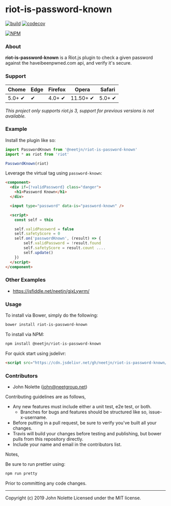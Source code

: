 # riot-is-password-known

[![build](https://travis-ci.org/neetjn/riot-is-password-known.svg?branch=master)](https://travis-ci.org/neetjn/riot-is-password-known/)
[![codecov](https://codecov.io/gh/neetjn/riot-is-password-known/branch/master/graph/badge.svg)](https://codecov.io/gh/neetjn/riot-is-password-known)

[![NPM](https://nodei.co/npm/@neetjn/riot-is-password-known.png)](https://nodei.co/npm/@neetjn/riot-is-password-known/)

### About

**riot-is-password-known** is a Riot.js plugin to check a given password against the haveibeenpwned.com api, and verify it's secure.

### Support

| Chome  | Edge | Firefox | Opera    | Safari |
|--------|------|---------|----------|--------|
| 5.0+ ✔ |  ✔   | 4.0+ ✔  | 11.50+ ✔ | 5.0+ ✔ |

*This project only supports riot.js 3, support for previous versions is not available.*

### Example

Install the plugin like so:

```js
import PasswordKnown from '@neetjn/riot-is-password-known'
import * as riot from 'riot'

PasswordKnown(riot)
```

Leverage the virtual tag using `password-known`:

```html
<component>
  <div if={!validPassword} class="danger">
    <h1>Password Known</h1>
  </div>

  <input type="password" data-is="password-known" />

  <script>
    const self = this

    self.validPassword = false
    self.safetyScore = 0
    self.on('passwordKnown', (result) => {
        self.validPassword = !result.found
        self.safetyScore = result.count ....
        self.update()
    })
  </script>
</component>
```

### Other Examples

* https://jsfiddle.net/neetjn/gjxLywrm/  

### Usage

To install via Bower, simply do the following:

```bash
bower install riot-is-password-known
```

To install via NPM:

```bash
npm install @neetjn/riot-is-password-known
```

For quick start using jsdelivr:

```html
<script src="https://cdn.jsdelivr.net/gh/neetjn/riot-is-password-known/dist/riot-is-password-known.browser.js"></script>
```

### Contributors

* John Nolette (john@neetgroup.net)

Contributing guidelines are as follows,

* Any new features must include either a unit test, e2e test, or both.
    * Branches for bugs and features should be structured like so, issue-x-username.
* Before putting in a pull request, be sure to verify you've built all your changes.
* Travis will build your changes before testing and publishing, but bower pulls from this repository directly.
* Include your name and email in the contributors list.

Notes,

Be sure to run prettier using:
```sh
npm run pretty
```
Prior to committing any code changes.

---

Copyright (c) 2019 John Nolette Licensed under the MIT license.
